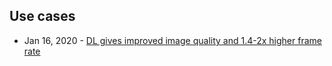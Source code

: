 ## Use cases
- Jan 16, 2020 - [DL gives improved image quality and 1.4-2x higher frame rate](https://twitter.com/ctnzr/status/1217550294256500737)